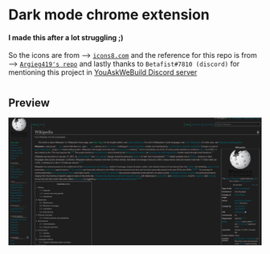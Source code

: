 # Dark mode chrome extension

#### I made this after a lot struggling ;)

So the icons are from --> [`icons8.com`](https://icons8.com/icons/set/dark-mode)
and the reference for this repo is from --> [`Argieg419's repo`](https://github.com/Arieg419/MediumDarkMode)
and lastly thanks to `Betafist#7810 (discord)` for mentioning this project in [YouAskWeBuild Discord server](https://discord.gg/m7GhgH6cdt)
#
## Preview
![Preview Screenshot](https://github.com/Tan-Shadow/dark-mode-extension/blob/master/screenshot.png)
